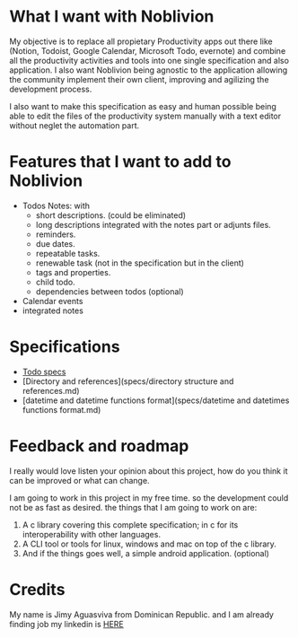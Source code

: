 # What I want with Noblivion

My objective is to replace all propietary Productivity apps out there like (Notion, Todoist, Google Calendar, Microsoft Todo, evernote) and combine all the productivity activities and tools into one single specification and also application. I also want Noblivion being agnostic to the application allowing the community implement their own client, improving and agilizing the development process.

I also want to make this specification as easy and human possible being able to edit the files of the productivity system manually with a text editor without neglet the automation part.

# Features that I want to add to Noblivion

- Todos Notes: with
    - short descriptions. (could be eliminated)
    - long descriptions integrated with the notes part or adjunts files.
    - reminders.
    - due dates.
    - repeatable tasks.
    - renewable task (not in the specification but in the client)
    - tags and properties.
    - child todo.
    - dependencies between todos (optional)
- Calendar events
- integrated notes

# Specifications

- [Todo specs](specs/todo.md)
- [Directory and references](specs/directory structure and references.md)
- [datetime and datetime functions format](specs/datetime and datetimes functions format.md)

# Feedback and roadmap

I really would love listen your opinion about this project, how do you think it can be improved or what can change.

I am going to work in this project in my free time. so the development could not be as fast as desired. the things that I am going to work on are:

1. A c library covering this complete specification; in c for its interoperability with other languages.
2. A CLI tool or tools for linux, windows and mac on top of the c library.
3. And if the things goes well, a simple android application. (optional)

# Credits

My name is Jimy Aguasviva from Dominican Republic. and I am already finding job my linkedin is [HERE](https://www.linkedin.com/in/jimy-aguasviva-781b32200/)
